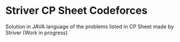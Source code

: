 # Striver CP Sheet Codeforces
 Solution  in JAVA language of the problems listed in CP Sheet made by Striver (Work in progress)
